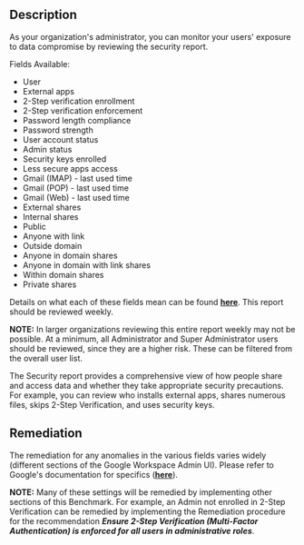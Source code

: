 ## Description

As your organization's administrator, you can monitor your users' exposure to data compromise by reviewing the security report.

Fields Available:
- User
- External apps
- 2-Step verification enrollment
- 2-Step verification enforcement
- Password length compliance
- Password strength
- User account status
- Admin status
- Security keys enrolled
- Less secure apps access
- Gmail (IMAP) - last used time
- Gmail (POP) - last used time
- Gmail (Web) - last used time
- External shares
- Internal shares
- Public
- Anyone with link
- Outside domain
- Anyone in domain shares
- Anyone in domain with link shares
- Within domain shares
- Private shares

Details on what each of these fields mean can be found **[here](https://apps.google.com/supportwidget/articlehome?hl=en&article_url=https%3A%2F%2Fsupport.google.com%2Fa%2Fanswer%2F6000269%3Fhl%3Den&assistant_id=generic-unu&product_context=6000269&product_name=UnuFlow&trigger_context=a)**. This report should be reviewed weekly.

**NOTE:** In larger organizations reviewing this entire report weekly may not be possible. At a minimum, all Administrator and Super Administrator users should be reviewed, since they are a higher risk. These can be filtered from the overall user list.

The Security report provides a comprehensive view of how people share and access data and whether they take appropriate security precautions. For example, you can review who installs external apps, shares numerous files, skips 2-Step Verification, and uses security keys.

## Remediation

The remediation for any anomalies in the various fields varies widely (different sections of the Google Workspace Admin UI). Please refer to Google's documentation for specifics (**[here](https://apps.google.com/supportwidget/articlehome?hl=en&article_url=https%3A%2F%2Fsupport.google.com%2Fa%2Fanswer%2F6000269%3Fhl%3Den&assistant_id=generic-unu&product_context=6000269&product_name=UnuFlow&trigger_context=a)**).

**NOTE:** Many of these settings will be remedied by implementing other sections of this Benchmark. For example, an Admin not enrolled in 2-Step Verification can be remedied by implementing the Remediation procedure for the recommendation **_Ensure 2-Step Verification (Multi-Factor Authentication) is enforced for all users in administrative roles_**.
